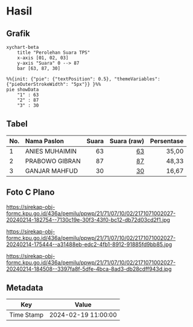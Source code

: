 # Hasil

## Grafik

```mermaid
xychart-beta
    title "Perolehan Suara TPS"
    x-axis [01, 02, 03]
    y-axis "Suara" 0 --> 87
    bar [63, 87, 30]
```

```mermaid
%%{init: {"pie": {"textPosition": 0.5}, "themeVariables": {"pieOuterStrokeWidth": "5px"}} }%%
pie showData
    "1" : 63
    "2" : 87
    "3" : 30
```

## Tabel

| No. | Nama Paslon    | Suara | Suara (raw) | Persentase |
|:--- |:-------------- | -----:| -----------:| ----------:|
| 1   | ANIES MUHAIMIN | 63    | [63][p-1]   | 35,00      |
| 2   | PRABOWO GIBRAN | 87    | [87][p-2]   | 48,33      |
| 3   | GANJAR MAHFUD  | 30    | [30][p-3]   | 16,67      |


[p-1]: https://github.com/gigit-pemilu/pemilu-2024-21-kepulauan-riau/blob/main/pilpres/hitung-suara/sub/21-kepulauan-riau/sub/71-kota-batam/sub/07-sei-beduk/sub/1002-duriangkang/sub/027-tps/sub/paslon-1.txt
[p-2]: https://github.com/gigit-pemilu/pemilu-2024-21-kepulauan-riau/blob/main/pilpres/hitung-suara/sub/21-kepulauan-riau/sub/71-kota-batam/sub/07-sei-beduk/sub/1002-duriangkang/sub/027-tps/sub/paslon-2.txt
[p-3]: https://github.com/gigit-pemilu/pemilu-2024-21-kepulauan-riau/blob/main/pilpres/hitung-suara/sub/21-kepulauan-riau/sub/71-kota-batam/sub/07-sei-beduk/sub/1002-duriangkang/sub/027-tps/sub/paslon-3.txt

## Foto C Plano

https://sirekap-obj-formc.kpu.go.id/436a/pemilu/ppwp/21/71/07/10/02/2171071002027-20240214-182754--7130c19e-30f3-43f0-bc12-db72d03cd2f1.jpg

https://sirekap-obj-formc.kpu.go.id/436a/pemilu/ppwp/21/71/07/10/02/2171071002027-20240214-175444--a31488eb-edc2-4fb1-8912-91885fd9bb85.jpg

https://sirekap-obj-formc.kpu.go.id/436a/pemilu/ppwp/21/71/07/10/02/2171071002027-20240214-184508--3397fa8f-5dfe-4bca-8ad3-db28cdff943d.jpg


## Metadata

| Key        | Value               |
| ---------- | ------------------- |
| Time Stamp | 2024-02-19 11:00:00 |



